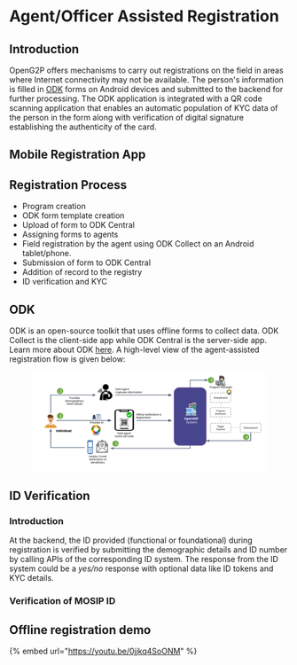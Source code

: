 # Agent/Officer Assisted Registration

## **Introduction**

OpenG2P offers mechanisms to carry out registrations on the field in areas where Internet connectivity may not be available. The person's information is filled in [ODK](https://getodk.org/) forms on Android devices and submitted to the backend for further processing. The ODK application is integrated with a QR code scanning application that enables an automatic population of KYC data of the person in the form along with verification of digital signature establishing the authenticity of the card.

## Mobile Registration App

## Registration Process

* Program creation&#x20;
* ODK form template creation&#x20;
* Upload of form to ODK Central
* Assigning forms to agents
* Field registration by the agent using ODK Collect on an Android tablet/phone.
* Submission of form to ODK Central
* Addition of record to the registry&#x20;
* ID verification and KYC

## ODK

ODK is an open-source toolkit that uses offline forms to collect data.  ODK Collect is the client-side app while ODK Central is the server-side app.  Learn more about ODK [here](https://docs.getodk.org/). A high-level view of the agent-assisted registration flow is given below:

<figure><img src="../../../.gitbook/assets/image (39).png" alt=""><figcaption></figcaption></figure>

## ID Verification

### Introduction  <a href="#introduction" id="introduction"></a>

At the backend, the ID provided (functional or foundational) during registration is verified by submitting the demographic details and ID number by calling APIs of the corresponding ID system. The response from the ID system could be a _yes/no_ response with optional data like ID tokens and KYC details.

### Verification of MOSIP ID <a href="#verification-of-mosip-id" id="verification-of-mosip-id"></a>

## Offline registration demo

{% embed url="https://youtu.be/0jjkq4SoONM" %}



